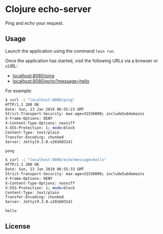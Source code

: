 # Clojure echo-server

Ping and echo your request.

## Usage

Launch the application using the command `lein run`.

Once the application has started, visit the following URLs via
a browser or cURL:

* <localhost:8080/ping>
* <localhost:8080/echo?message=hello>

For example:

```sh
$ curl -i "localhost:8080/ping"
HTTP/1.1 200 OK
Date: Sun, 13 Jan 2019 06:55:23 GMT
Strict-Transport-Security: max-age=31536000; includeSubdomains
X-Frame-Options: DENY
X-Content-Type-Options: nosniff
X-XSS-Protection: 1; mode=block
Content-Type: text/plain
Transfer-Encoding: chunked
Server: Jetty(9.3.8.v20160314)

pong

$ curl -i "localhost:8080/echo?message=hello"
HTTP/1.1 200 OK
Date: Sun, 13 Jan 2019 06:55:33 GMT
Strict-Transport-Security: max-age=31536000; includeSubdomains
X-Frame-Options: DENY
X-Content-Type-Options: nosniff
X-XSS-Protection: 1; mode=block
Content-Type: text/plain
Transfer-Encoding: chunked
Server: Jetty(9.3.8.v20160314)

hello
```

## License
